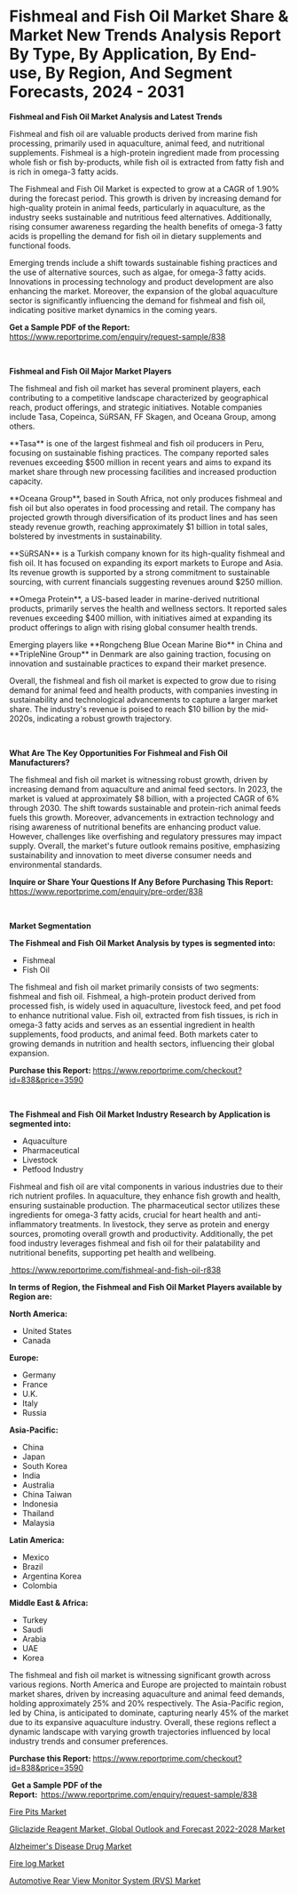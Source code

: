 <p><h1>Fishmeal and Fish Oil Market Share & Market New Trends Analysis Report By Type, By Application, By End-use, By Region, And Segment Forecasts, 2024 - 2031</h1></p><p><strong>Fishmeal and Fish Oil Market Analysis and Latest Trends</strong></p>
<p><p>Fishmeal and fish oil are valuable products derived from marine fish processing, primarily used in aquaculture, animal feed, and nutritional supplements. Fishmeal is a high-protein ingredient made from processing whole fish or fish by-products, while fish oil is extracted from fatty fish and is rich in omega-3 fatty acids.</p><p>The Fishmeal and Fish Oil Market is expected to grow at a CAGR of 1.90% during the forecast period. This growth is driven by increasing demand for high-quality protein in animal feeds, particularly in aquaculture, as the industry seeks sustainable and nutritious feed alternatives. Additionally, rising consumer awareness regarding the health benefits of omega-3 fatty acids is propelling the demand for fish oil in dietary supplements and functional foods.</p><p>Emerging trends include a shift towards sustainable fishing practices and the use of alternative sources, such as algae, for omega-3 fatty acids. Innovations in processing technology and product development are also enhancing the market. Moreover, the expansion of the global aquaculture sector is significantly influencing the demand for fishmeal and fish oil, indicating positive market dynamics in the coming years.</p></p>
<p><strong>Get a Sample PDF of the Report:&nbsp;</strong> <a href="https://www.reportprime.com/enquiry/request-sample/838">https://www.reportprime.com/enquiry/request-sample/838</a></p>
<p>&nbsp;</p>
<p><strong>Fishmeal and Fish Oil Major Market Players</strong></p>
<p><p>The fishmeal and fish oil market has several prominent players, each contributing to a competitive landscape characterized by geographical reach, product offerings, and strategic initiatives. Notable companies include Tasa, Copeinca, SüRSAN, FF Skagen, and Oceana Group, among others.</p><p>**Tasa** is one of the largest fishmeal and fish oil producers in Peru, focusing on sustainable fishing practices. The company reported sales revenues exceeding $500 million in recent years and aims to expand its market share through new processing facilities and increased production capacity.</p><p>**Oceana Group**, based in South Africa, not only produces fishmeal and fish oil but also operates in food processing and retail. The company has projected growth through diversification of its product lines and has seen steady revenue growth, reaching approximately $1 billion in total sales, bolstered by investments in sustainability.</p><p>**SüRSAN** is a Turkish company known for its high-quality fishmeal and fish oil. It has focused on expanding its export markets to Europe and Asia. Its revenue growth is supported by a strong commitment to sustainable sourcing, with current financials suggesting revenues around $250 million.</p><p>**Omega Protein**, a US-based leader in marine-derived nutritional products, primarily serves the health and wellness sectors. It reported sales revenues exceeding $400 million, with initiatives aimed at expanding its product offerings to align with rising global consumer health trends.</p><p>Emerging players like **Rongcheng Blue Ocean Marine Bio** in China and **TripleNine Group** in Denmark are also gaining traction, focusing on innovation and sustainable practices to expand their market presence.</p><p>Overall, the fishmeal and fish oil market is expected to grow due to rising demand for animal feed and health products, with companies investing in sustainability and technological advancements to capture a larger market share. The industry's revenue is poised to reach $10 billion by the mid-2020s, indicating a robust growth trajectory.</p></p>
<p>&nbsp;</p>
<p><strong>What Are The Key Opportunities For Fishmeal and Fish Oil Manufacturers?</strong></p>
<p><p>The fishmeal and fish oil market is witnessing robust growth, driven by increasing demand from aquaculture and animal feed sectors. In 2023, the market is valued at approximately $8 billion, with a projected CAGR of 6% through 2030. The shift towards sustainable and protein-rich animal feeds fuels this growth. Moreover, advancements in extraction technology and rising awareness of nutritional benefits are enhancing product value. However, challenges like overfishing and regulatory pressures may impact supply. Overall, the market's future outlook remains positive, emphasizing sustainability and innovation to meet diverse consumer needs and environmental standards.</p></p>
<p><strong>Inquire or Share Your Questions If Any Before Purchasing This Report:</strong> <a href="https://www.reportprime.com/enquiry/pre-order/838">https://www.reportprime.com/enquiry/pre-order/838</a></p>
<p>&nbsp;</p>
<p><strong>Market Segmentation</strong></p>
<p><strong>The Fishmeal and Fish Oil Market Analysis by types is segmented into:</strong></p>
<p><ul><li>Fishmeal</li><li>Fish Oil</li></ul></p>
<p><p>The fishmeal and fish oil market primarily consists of two segments: fishmeal and fish oil. Fishmeal, a high-protein product derived from processed fish, is widely used in aquaculture, livestock feed, and pet food to enhance nutritional value. Fish oil, extracted from fish tissues, is rich in omega-3 fatty acids and serves as an essential ingredient in health supplements, food products, and animal feed. Both markets cater to growing demands in nutrition and health sectors, influencing their global expansion.</p></p>
<p><strong>Purchase this Report:&nbsp;</strong><a href="https://www.reportprime.com/checkout?id=838&price=3590">https://www.reportprime.com/checkout?id=838&price=3590</a></p>
<p>&nbsp;</p>
<p><strong>The Fishmeal and Fish Oil Market Industry Research by Application is segmented into:</strong></p>
<p><ul><li>Aquaculture</li><li>Pharmaceutical</li><li>Livestock</li><li>Petfood Industry</li></ul></p>
<p><p>Fishmeal and fish oil are vital components in various industries due to their rich nutrient profiles. In aquaculture, they enhance fish growth and health, ensuring sustainable production. The pharmaceutical sector utilizes these ingredients for omega-3 fatty acids, crucial for heart health and anti-inflammatory treatments. In livestock, they serve as protein and energy sources, promoting overall growth and productivity. Additionally, the pet food industry leverages fishmeal and fish oil for their palatability and nutritional benefits, supporting pet health and wellbeing.</p></p>
<p><a href="https://www.reportprime.com/fishmeal-and-fish-oil-r838">&nbsp;https://www.reportprime.com/fishmeal-and-fish-oil-r838</a></p>
<p><strong>In terms of Region, the Fishmeal and Fish Oil Market Players available by Region are:</strong></p>
<p>
    <p> <strong> North America: </strong>
        <ul>
            <li>United States</li>
            <li>Canada</li>
        </ul>
        </p> 
    <p> <strong> Europe: </strong>
        <ul>
            <li>Germany</li>
            <li>France</li>
            <li>U.K.</li>
            <li>Italy</li>
            <li>Russia</li>
        </ul>
        </p> 
    <p> <strong> Asia-Pacific: </strong>
        <ul>
            <li>China</li>
            <li>Japan</li>
            <li>South Korea</li>
            <li>India</li>
            <li>Australia</li>
            <li>China Taiwan</li>
            <li>Indonesia</li>
            <li>Thailand</li>
            <li>Malaysia</li>
        </ul>
        </p> 
    <p> <strong> Latin America: </strong>
        <ul>
            <li>Mexico</li>
            <li>Brazil</li>
            <li>Argentina Korea</li>
            <li>Colombia</li>
        </ul>
        </p> 
    <p> <strong> Middle East & Africa: </strong>
        <ul>
            <li>Turkey</li>
            <li>Saudi</li>
            <li>Arabia</li>
            <li>UAE</li>
            <li>Korea</li>
        </ul>
    </p>
    </p>
<p><p>The fishmeal and fish oil market is witnessing significant growth across various regions. North America and Europe are projected to maintain robust market shares, driven by increasing aquaculture and animal feed demands, holding approximately 25% and 20% respectively. The Asia-Pacific region, led by China, is anticipated to dominate, capturing nearly 45% of the market due to its expansive aquaculture industry. Overall, these regions reflect a dynamic landscape with varying growth trajectories influenced by local industry trends and consumer preferences.</p></p>
<p><strong>Purchase this Report: </strong><a href="https://www.reportprime.com/checkout?id=838&price=3590">https://www.reportprime.com/checkout?id=838&price=3590</a></p>
<p>&nbsp;<strong>Get a Sample PDF of the Report:&nbsp;&nbsp;</strong><a href="https://www.reportprime.com/enquiry/request-sample/838">https://www.reportprime.com/enquiry/request-sample/838</a></p>
<p><strong></strong></p>
<p><p><a href="https://github.com/nathandecarvalho/Market-Research-Report-List-5/blob/main/fire-pits-market.md">Fire Pits Market</a></p><p><a href="https://www.linkedin.com/pulse/gliclazide-reagent-market-global-outlook-forecast-2022-2028-mvfef?trackingId=%2BT%2B8V0OvQCO1wSheSgE2Ow%3D%3D">Gliclazide Reagent Market, Global Outlook and Forecast 2022-2028 Market</a></p><p><a href="https://medium.com/@alan.buckland656/global-alzheimers-disease-drug-market-analysis-key-market-trends-and-future-projections-e6b5d39277a4">Alzheimer's Disease Drug Market</a></p><p><a href="https://github.com/julyju69/Market-Research-Report-List-5/blob/main/fire-log-market.md">Fire log Market</a></p><p><a href="https://issuu.com/reportprime-2/docs/automotive-rear-view-monitor-system_84c710f25fdd11">Automotive Rear View Monitor System (RVS) Market</a></p></p>